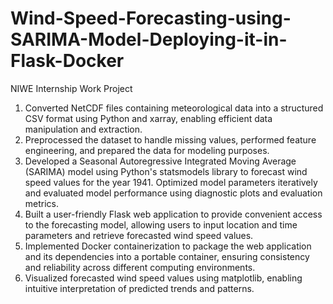 # Wind-Speed-Forecasting-using-SARIMA-Model-Deploying-it-in-Flask-Docker
NIWE Internship Work Project

1. Converted NetCDF files containing meteorological data into a structured CSV format using Python and xarray, enabling efficient data manipulation and extraction.
2. Preprocessed the dataset to handle missing values, performed feature engineering, and prepared the data for modeling purposes.
3. Developed a Seasonal Autoregressive Integrated Moving Average (SARIMA) model using Python's statsmodels library to forecast wind speed values for the year 1941. Optimized model parameters iteratively and evaluated model performance using diagnostic plots and evaluation metrics.
4. Built a user-friendly Flask web application to provide convenient access to the forecasting model, allowing users to input location and time parameters and retrieve forecasted wind speed values.
5. Implemented Docker containerization to package the web application and its dependencies into a portable container, ensuring consistency and reliability across different computing environments.
6. Visualized forecasted wind speed values using matplotlib, enabling intuitive interpretation of predicted trends and patterns.
